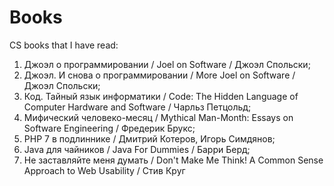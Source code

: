 # Books
CS books that I have read:

1. Джоэл о программировании / Joel on Software / Джоэл Спольски;
2. Джоэл. И снова о программировании / More Joel on Software / Джоэл Спольски;
3. Код. Тайный язык информатики / Code: The Hidden Language of Computer Hardware and Software / Чарльз Петцольд;
4. Мифический человеко-месяц / Mythical Man-Month: Essays on Software Engineering /	Фредерик Брукс;
5. PHP 7 в подлиннике / Дмитрий Котеров, Игорь Симдянов;
6. Java для чайников / Java For Dummies / Барри Берд;
7. Не заставляйте меня думать / Don't Make Me Think! A Common Sense Approach to Web Usability / Стив Круг
